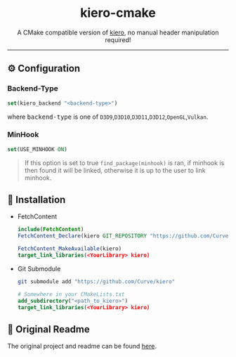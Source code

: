 <center>

# kiero-cmake

A CMake compatible version of [kiero](https://github.com/Rebzzel/kiero), no manual header manipulation required!

</center>

---

## ⚙️ Configuration
### Backend-Type
```cmake
set(kiero_backend "<backend-type>")
```
where <kbd>backend-type</kbd> is one of `D3D9`,`D3D10`,`D3D11`,`D3D12`,`OpenGL`,`Vulkan`.
### MinHook
```cmake
set(USE_MINHOOK ON)
```
> If this option is set to true `find_package(minhook)` is ran, if minhook is then found it will be linked, otherwise it is up to the user to link minhook.

## 📎 Installation
- FetchContent
    ```cmake
    include(FetchContent)
    FetchContent_Declare(kiero GIT_REPOSITORY "https://github.com/Curve/kiero")

    FetchContent_MakeAvailable(kiero)
    target_link_libraries(<YourLibrary> kiero)
    ```
- Git Submodule
    ```bash
    git submodule add "https://github.com/Curve/kiero"
    ```
    ```cmake
    # Somewhere in your CMakeLists.txt
    add_subdirectory("<path_to_kiero>")
    target_link_libraries(<YourLibrary> kiero)
    ```

## 📓 Original Readme
The original project and readme can be found [here](https://github.com/Rebzzel/kiero#readme).